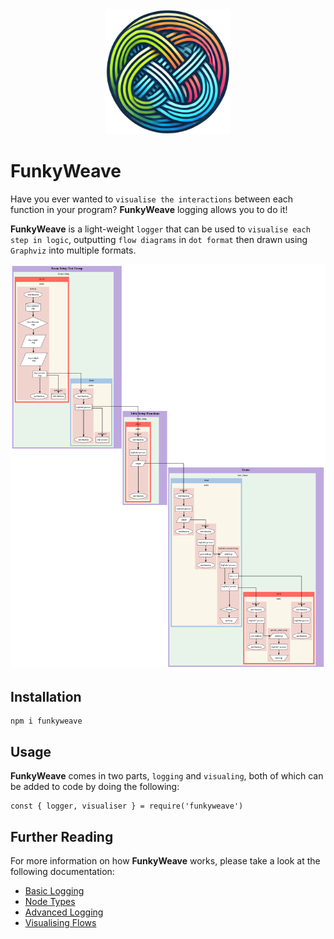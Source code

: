 <div align="center">
<img src="./images/funkyweave.png" alt="Logo" style="width:200px;"/>
</div>

# FunkyWeave

Have you ever wanted to `visualise the interactions` between each function in your program? **FunkyWeave** logging allows you to do it!

**FunkyWeave** is a light-weight `logger` that can be used to `visualise each step in logic`, outputting `flow diagrams` in `dot format` then drawn using `Graphviz` into multiple formats.

<img src="./images/cover_flow.png" alt="cover_flow"/>

## Installation

```
npm i funkyweave
```

## Usage

**FunkyWeave** comes in two parts, `logging` and `visualing`, both of which can be added to code by doing the following:

```
const { logger, visualiser } = require('funkyweave')
```

## Further Reading

For more information on how **FunkyWeave** works, please take a look at the following documentation:

* [Basic Logging](/docs/basic_logging.md)
* [Node Types](/docs/nodes.md)
* [Advanced Logging](/docs/advanced_logging.md)
* [Visualising Flows](/docs/visualiser.md)